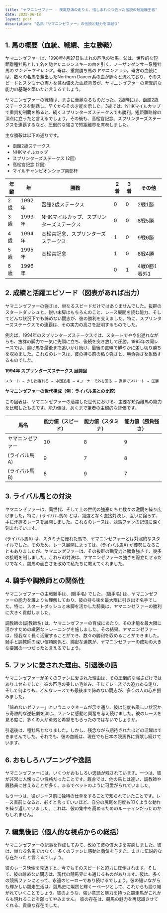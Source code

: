 ```yaml
---
title: "ヤマニンゼファー - 疾風怒濤の走りと、惜しまれつつ去った伝説の短距離王者"
date: 2025-06-18
layout: post
description: "名馬『ヤマニンゼファー』の伝説と魅力を深堀り"
---
```


## 1. 馬の概要（血統、戦績、主な勝鞍）

ヤマニンゼファーは、1990年4月27日生まれの芦毛の牡馬。父は、世界的な短距離種牡馬として名を馳せたニジンスキーの血を引く、ノーザンダンサー系種牡馬の*サンデーサイレンス*。母は、重賞勝ち馬の*ヤマニンアラシ*。母方の血統には、数々の名馬を輩出したNorthern Dancer系の血が脈々と流れており、そのスピードとスタミナの両方を兼ね備えた血統背景が、ヤマニンゼファーの驚異的な能力の基礎を築いたと言えるでしょう。

ヤマニンゼファーの戦績は、まさに華麗なるものだった。2歳時には、函館2歳ステークスを制覇し、早くからその才能を示した。3歳では、NHKマイルカップで重賞初制覇を飾ると、続くスプリンターズステークスでも勝利。短距離路線の頂点に立ったと言えるでしょう。その後も、高松宮記念、スプリンターズステークスを連覇するなど、圧倒的な強さで短距離界を席巻しました。

主な勝鞍は以下の通りです。

* 函館2歳ステークス
* NHKマイルカップ
* スプリンターズステークス (2回)
* 高松宮記念 (2回)
* マイルチャンピオンシップ南部杯


| 年齢 | 年 | 勝鞍 | 2着 | 3着 | その他 |
|---|---|---|---|---|---|
| 2歳 | 1992年 | 函館2歳ステークス | 0 | 0 | 2戦1勝 |
| 3歳 | 1993年 | NHKマイルカップ、スプリンターズステークス | 0 | 0 | 8戦5勝 |
| 4歳 | 1994年 | 高松宮記念、スプリンターズステークス | 1 | 0 | 9戦6勝 |
| 5歳 | 1995年 | 高松宮記念 | 1 | 0 | 8戦4勝 |
| 6歳 | 1996年 |  | 0 | 1 | 4戦0勝1着外1 |


## 2. 成績と活躍エピソード（図表があれば出力）

ヤマニンゼファーの強さは、単なるスピードだけではありませんでした。抜群のスタートダッシュと、鋭い末脚はもちろんのこと、レース展開を読む能力、そしてどんな状況下でも諦めない闘志が、彼の勝利を支えました。特に、スプリンターズステークスでの連覇は、その実力の高さを証明するものでした。

例えば、1994年のスプリンターズステークスでは、スタートでやや出遅れながらも、抜群の脚力で一気に先頭に立ち、後続を突き放して圧勝。1995年の同レースでは、逃げ馬を最後まで追いかけ続け、最後の直線で鮮やかに差し切り勝ちを収めました。これらのレースは、彼の持ち前の粘り強さと、勝負強さを象徴するものでした。

**1994年 スプリンターズステークス 展開図**

```
スタート → 少し出遅れる → 中団追走 → 4コーナーで外を回る → 直線でスパート → 圧勝
```

**ヤマニンゼファーの世代構成（例：ライバル馬との比較）**

この図表は、ヤマニンゼファーの活躍した世代における、主要な短距離馬の能力を比較したものです。能力値は、あくまで筆者の主観的な評価です。

| 馬名        | 能力値（スピード） | 能力値（スタミナ） | 能力値（勝負強さ） |
|-------------|-------------------|-------------------|-------------------|
| ヤマニンゼファー | 10                | 8                 | 9                 |
| (ライバル馬A)| 9                 | 7                 | 8                 |
| (ライバル馬B)| 8                 | 9                 | 7                 |


## 3. ライバル馬との対決

ヤマニンゼファーは、同世代、そして上の世代の強豪たちと数々の激闘を繰り広げました。特に、(ライバル馬A) とは、幾度となく直接対決し、互いに譲らず、手に汗握るレースを展開しました。これらのレースは、競馬ファンの記憶に深く刻まれています。

(ライバル馬A) は、スタミナに優れた馬で、ヤマニンゼファーとは対照的なスタイルでした。そのため、レース展開によっては、(ライバル馬A) が優勢になることもありましたが、ヤマニンゼファーは、その抜群の瞬発力と勝負強さで、幾多の接戦を制しました。これらの対決は、ヤマニンゼファーの強さを際立たせるだけでなく、競馬の面白さを改めて私たちに教えてくれました。


## 4. 騎手や調教師との関係性

ヤマニンゼファーの主戦騎手は、(騎手名) でした。(騎手名) は、ヤマニンゼファーの能力を誰よりも理解しており、彼の持ち味を最大限に引き出す名手でした。特に、スタートダッシュと末脚を活かした騎乗は、ヤマニンゼファーの勝利に大きく貢献しました。

調教師の(調教師名) は、ヤマニンゼファーの育成にあたり、その才能を最大限に活かすための緻密なトレーニングを施しました。その結果、ヤマニンゼファーは、怪我なく長く活躍することができ、数々の勝利を収めることができました。騎手と調教師の深い信頼関係と、綿密な連携が、ヤマニンゼファーの成功の大きな要因の一つだったと言えるでしょう。


## 5. ファンに愛された理由、引退後の話

ヤマニンゼファーが多くのファンに愛された理由は、その圧倒的な強さだけではありませんでした。彼の芦毛の美しい毛並み、そしてレースでの迫力ある走り、そして何よりも、どんなレースでも最後まで諦めない闘志が、多くの人の心を掴みました。

「諦めないゼファー」というニックネームが示す通り、彼は何度も厳しい状況から奇跡的な逆転劇を演じ、ファンに感動と興奮を与え続けました。彼のレースを見る度に、多くの人が勇気と希望をもらったのではないでしょうか。

引退後は、種牡馬となりました。しかし、残念ながら期待されたほどの活躍はできませんでした。それでも、彼の血統は、現在でも日本の競馬界に貢献し続けています。


## 6. おもしろハプニングや逸話

ヤマニンゼファーには、いくつかおもしろい逸話が残されています。一つは、彼が非常に人懐っこい性格だったことです。厩舎では、他の馬とは違い、調教師や厩務員に甘えることが多く、まるでペットのように可愛がられていました。

もう一つは、彼がレース前に独特の仕草をすることで知られていたことです。レース直前になると、必ずと言っていいほど、自分の尻尾を何度も叩くような動作を繰り返していました。これは、彼の集中を高めるためのルーティンだったのかもしれません。


## 7. 編集後記（個人的な視点からの総括）

ヤマニンゼファーの記事を作成してみて、改めて彼の偉大さを実感しました。彼は、単なる名馬ではなく、多くのファンに感動と勇気を与えた、まさに伝説的な存在だったと言えるでしょう。

彼のレース映像を見返すと、今でもそのスピードと迫力に圧倒されます。そして、彼の諦めない闘志は、現代の競馬界にも通じるものがあります。彼は、多くの競馬ファンにとって、永遠のヒーローであり続けるでしょう。彼の短いながらも輝かしい競走生活は、競馬史に燦然と輝く一ページとして、これからも語り継がれていくことでしょう。彼のような、強い意志と魅力を持った競走馬がこれからも現れることを願ってやみません。  彼の存在は、競馬の魅力を再認識させてくれる、貴重な存在でした。

